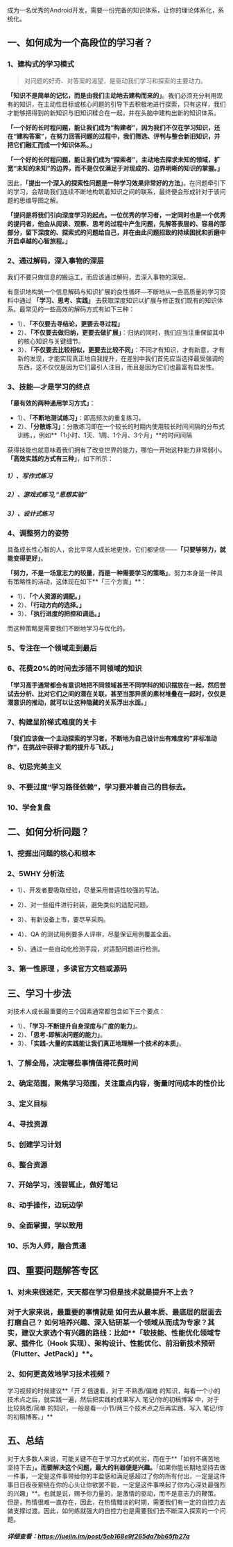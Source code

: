 成为一名优秀的Android开发，需要一份完备的知识体系，让你的理论体系化，系统化。

## 一、如何成为一个高段位的学习者？

### 1、建构式的学习模式

> 对问题的好奇、对答案的渴望，是驱动我们学习和探索的主要动力。

**「知识不是简单的记忆，而是由我们主动地去建构而来的」**。我们必须充分利用现有的知识，在主动性目标或核心问题的引导下去积极地进行探索，只有这样，我们才能够把得到的新知识与旧知识糅合在一起，并在头脑中建构出新的知识体系。

**「一个好的长时程问题，能让我们成为“构建者”，因为我们不仅在学习知识，还在“建构答案”，在努力回答问题的过程中，我们筛选、评判与整合新旧知识，并把它们融汇而成一个知识体系。」**

**「一个好的长时程问题，能让我们成为“探索者”，主动地去探求未知的领域，扩宽“未知的未知”的边界，而不是仅仅满足于对现成的、边界明晰的知识的掌握。」**

因此，**「提出一个深入的探索性问题是一种学习效果非常好的方法」**。在问题牵引下的学习，会帮助我们连续不断地构筑着知识之间的联系，最终便会形成针对于该问题的思维导图之解。

**「提问是将我们引向深度学习的起点。一位优秀的学习者，一定同时也是一个优秀的提问者，他会从阅读、观察、思考的过程中产生问题，先解答表层的、容易的那部分，留下深度的、探索式的问题给自己，并在由此问题招致的持续困扰和折磨中开启卓越的心智旅程。」**

### 2、通过解码，深入事物的深层

我们不要只做信息的搬运工，而应该通过解码，去深入事物的深层。

有意识地构筑一个信息解码与知识扩展的良性循环—不断地从一些高质量的学习资料中通过 **「学习、思考、实践」** 去获取深度知识以扩展与修正我们现有的知识体系。最常见的一些高效的解码方式有如下三种：

- 1）、**「不仅要去寻结论，更要去寻过程」**
- 2）、**「不仅要去做归纳，更要去做扩展」**：归纳的同时，我们应当注重保留其中的核心知识与关键细节。
- 3）、**「不仅要去比较相似，更要去比较不同」**：不同才有知识，才有新意，才有新的发现，才能实现真正地自我提升，在差别中我们首先应当选择最受强调的东西，这不仅仅是因为它们最引人注目，而且是因为它们也最富有启发性。

### 3、技能—才是学习的终点

**「最有效的两种通用学习方式」**：

- 1）、**「不断地测试练习」**：即高频次的重复练习。
- 2）、**「分散练习」**：分散练习即在一个较长的时期内使用较长时间间隔的分布式训练，，例如**「1小时、1天、1周、1个月、3个月」**的时间间隔

获得技能也就意味着我们拥有了改变世界的能力，哪怕一开始这种能力非常弱小。**「高效实践的方式有三种」**，如下所示：

##### 	1）、写作式练习

##### 	2）、游戏式练习,“思想实验”

##### 	3）、设计式练习

### 4、调整努力的姿势

具备成长性心智的人，会比平常人成长地更快，它们都坚信——**「只要够努力，就能变得更好」**。

**「努力，不是一场意志力的较量，而是一种需要学习的策略」**。努力本身是一种具有策略性的活动，这体现在如下**「三个方面」**：

- 1）、**「个人资源的调配。」**
- 2）、**「行动方向的选择。」**
- 3）、**「执行进度的把控和调适。」**

而这种策略是需要我们不断地学习与优化的。

### 5、专注在一个领域走到最后

### 6、花费20%的时间去涉猎不同领域的知识

**「学习高手通常都会有意识地把不同领域甚至不同学科的知识摆放在一起，然后尝试去分析、比对它们之间的潜在关联，甚至当那异质的素材堆叠在一起时，仅仅是潜意识的推动，就可以让这种隐藏的关系浮出水面。」**

### 7、构建呈阶梯式难度的关卡

**「我们应该做一个主动探索的学习者，不断地为自己设计出有难度的”非标准动作“，在挑战中获得才能的提升与飞跃。」**

### 8、切忌完美主义

### 9、不要过度“学习路径依赖”，学习要冲着自己的目标去。

### 10、学会复盘

## 二、如何分析问题？

### 1、挖掘出问题的核心和根本

### 2、5WHY 分析法

- 1）、开发者要吸取经验，尽量采用普适性较强的写法。

- 2）、对一些组件进行封装，避免类似的适配问题。

- 3）、有新设备上市，要尽早采购。

- 4）、QA 的测试用例要多人评审，尽量保证用例覆盖全面。

- 5）、通过一些自动化检测手段，对适配问题进行检测。


### 3、第一性原理 ，多读官方文档或源码

## 三、学习十步法

对技术人成长最重要的三个因素通常都包含如下三个要点：

- 1）、**「学习-不断提升自身深度与广度的能力」**。
- 2）、**「思考-即解决问题的能力」**。
- 3）、**「实践-大量的实践能让我们真正地理解一个技术的本质」**。

### 1、了解全局，决定哪些事情值得花费时间

### 2、确定范围，聚焦学习范围，关注重点内容，衡量时间成本的性价比

### 3、定义目标

### 4、寻找资源

### 5、创建学习计划

### 6、整合资源

### 7、开始学习，浅尝辄止，做好笔记

### 8、动手操作，边玩边学

### 9、全面掌握，学以致用

### 10、乐为人师，融合贯通

## 四、重要问题解答专区

### 1、对未来很迷茫，天天都在学习但是技术就是提升不上去？

###    对于大家来说，最重要的事情就是 如何去从最本质、最底层的层面去打磨自己？ 如何培养兴趣、深入钻研某一个领域从而成为专家？其实，建议大家选个有兴趣的路线：比如**「软技能、性能优化领域专家、插件化（Hook 实现）、架构设计、性能优化、前沿新技术预研（Flutter、JetPack)」**。

### 2、如何更高效地学习技术视频？

学习视频的时候建议**「开 2 倍速看，对于 不熟悉/偏难 的知识，每看一个小的技术点之后，就实践一遍，然后把实践的成果写入 笔记/你的初稿博客 中，对于 比较熟悉/简单 的知识，一般是看一小节/两三个技术点之后再实践、写入 笔记/你的初稿博客。」**

## 五、总结

对于大多数人来说，可能关键不在于学习方式的优劣，而在于**「如何不痛苦地坚持下去」**。而要解决这个问题，最大的利器便是兴趣。**「如果你能长期地坚持去做一件事，一定是这件事带给你的丰盈感和满足感超过了你的所有付出，一定是这件事日日夜夜萦绕在你的心头让你欲罢不能，一定是这件事唤起了你内心深处最强烈的兴趣」**。也就是说，赐予你力量的，是激情的驱动，而不是意志力的鞭策。但是，热情很难一直存在，因此，在热情黯淡的时期，需要我们有一定的自控力去做支撑过渡。因此，如何练就强大的自控力也是需要我们去不断深入探索的一个问题。

##### 详细查看：https://juejin.im/post/5eb168e9f265da7bb65fb27a
